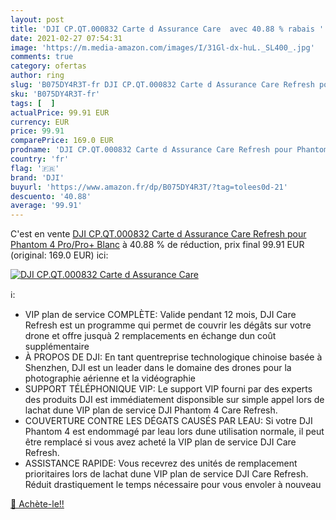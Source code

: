 ```yaml
---
layout: post
title: 'DJI CP.QT.000832 Carte d Assurance Care  avec 40.88 % rabais '
date: 2021-02-27 07:54:31
image: 'https://m.media-amazon.com/images/I/31Gl-dx-huL._SL400_.jpg'
comments: true
category: ofertas
author: ring
slug: 'B075DY4R3T-fr DJI CP.QT.000832 Carte d Assurance Care Refresh pour...'
sku: 'B075DY4R3T-fr'
tags: [  ]
actualPrice: 99.91 EUR
currency: EUR
price: 99.91
comparePrice: 169.0 EUR
prodname: 'DJI CP.QT.000832 Carte d Assurance Care Refresh pour Phantom 4 Pro/Pro+ Blanc'
country: 'fr'
flag: '🇫🇷'
brand: 'DJI'
buyurl: 'https://www.amazon.fr/dp/B075DY4R3T/?tag=tolees0d-21'
descuento: '40.88'
average: '99.91'
---
```


C'est en vente [DJI CP.QT.000832 Carte d Assurance Care Refresh pour Phantom 4 Pro/Pro+ Blanc](https://www.amazon.fr/dp/B075DY4R3T/?tag=tolees0d-21)  à  40.88 % de réduction, prix final  99.91 EUR (original: 169.0 EUR) ici:

[![DJI CP.QT.000832 Carte d Assurance Care ](https://m.media-amazon.com/images/I/31Gl-dx-huL._SL400_.jpg)](https://www.amazon.fr/dp/B075DY4R3T/?tag=tolees0d-21)

ℹ️:

- VIP plan de service COMPLÈTE: Valide pendant 12 mois, DJI Care Refresh est un programme qui permet de couvrir les dégâts sur votre drone et offre jusquà 2 remplacements en échange dun coût supplémentaire
- À PROPOS DE DJI: En tant quentreprise technologique chinoise basée à Shenzhen, DJI est un leader dans le domaine des drones pour la photographie aérienne et la vidéographie
- SUPPORT TÉLÉPHONIQUE VIP: Le support VIP fourni par des experts des produits DJI est immédiatement disponsible sur simple appel lors de lachat dune VIP plan de service DJI Phantom 4 Care Refresh.
- COUVERTURE CONTRE LES DÉGATS CAUSÉS PAR LEAU: Si votre DJI Phantom 4 est endommagé par leau lors dune utilisation normale, il peut être remplacé si vous avez acheté la VIP plan de service DJI Care Refresh.
- ASSISTANCE RAPIDE: Vous recevrez des unités de remplacement prioritaires lors de lachat dune VIP plan de service DJI Care Refresh. Réduit drastiquement le temps nécessaire pour vous envoler à nouveau

[🛒 Achète-le!!](https://www.amazon.fr/dp/B075DY4R3T/?tag=tolees0d-21)
